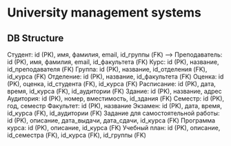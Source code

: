 # University management systems
## DB Structure
Студент: id (PK), имя, фамилия, email, id_группы (FK) -->
Преподаватель: id (PK), имя, фамилия, email, id_факультета (FK)
Курс: id (PK), название, id_преподавателя (FK)
Группа: id (PK), название, id_отделения (FK), id_курса (FK)
Отделение: id (PK), название, id_факультета (FK)
Оценка: id (PK), оценка, id_студента (FK), id_курса (FK)
Расписание: id (PK), дата, время, id_курса (FK), id_аудитории (FK)
Здание: id (PK), название, адрес
Аудитория: id (PK), номер, вместимость, id_здания (FK)
Семестр: id (PK), год, семестр
Факультет: id (PK), название
Экзамен: id (PK), дата, время, id_курса (FK), id_аудитории (FK)
Задание для самостоятельной работы: id (PK), описание, дата_выдачи, дата_сдачи, id_курса (FK)
Программа курса: id (PK), описание, id_курса (FK)
Учебный план: id (PK), описание, id_семестра (FK), id_курса (FK), id_группы (FK)
